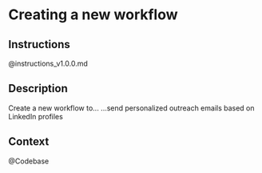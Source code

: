 # Creating a new workflow

## Instructions
@instructions_v1.0.0.md

## Description
Create a new workflow to...
...send personalized outreach emails based on LinkedIn profiles

## Context
@Codebase
